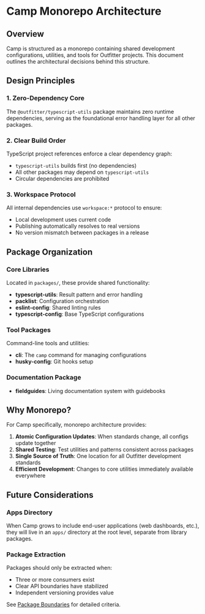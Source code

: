 # Camp Monorepo Architecture

## Overview

Camp is structured as a monorepo containing shared development configurations,
utilities, and tools for Outfitter projects. This document outlines the
architectural decisions behind this structure.

## Design Principles

### 1. Zero-Dependency Core

The `@outfitter/typescript-utils` package maintains zero runtime dependencies,
serving as the foundational error handling layer for all other packages.

### 2. Clear Build Order

TypeScript project references enforce a clear dependency graph:
- `typescript-utils` builds first (no dependencies)
- All other packages may depend on `typescript-utils`
- Circular dependencies are prohibited

### 3. Workspace Protocol

All internal dependencies use `workspace:*` protocol to ensure:
- Local development uses current code
- Publishing automatically resolves to real versions
- No version mismatch between packages in a release

## Package Organization

### Core Libraries
Located in `packages/`, these provide shared functionality:

- **typescript-utils**: Result pattern and error handling
- **packlist**: Configuration orchestration
- **eslint-config**: Shared linting rules
- **typescript-config**: Base TypeScript configurations

### Tool Packages
Command-line tools and utilities:

- **cli**: The `camp` command for managing configurations
- **husky-config**: Git hooks setup

### Documentation Package
- **fieldguides**: Living documentation system with guidebooks

## Why Monorepo?

For Camp specifically, monorepo architecture provides:

1. **Atomic Configuration Updates**: When standards change, all configs update together
2. **Shared Testing**: Test utilities and patterns consistent across packages
3. **Single Source of Truth**: One location for all Outfitter development standards
4. **Efficient Development**: Changes to core utilities immediately available everywhere

## Future Considerations

### Apps Directory
When Camp grows to include end-user applications (web dashboards, etc.), they will
live in an `apps/` directory at the root level, separate from library packages.

### Package Extraction
Packages should only be extracted when:
- Three or more consumers exist
- Clear API boundaries have stabilized
- Independent versioning provides value

See [Package Boundaries](package-boundaries.md) for detailed criteria.